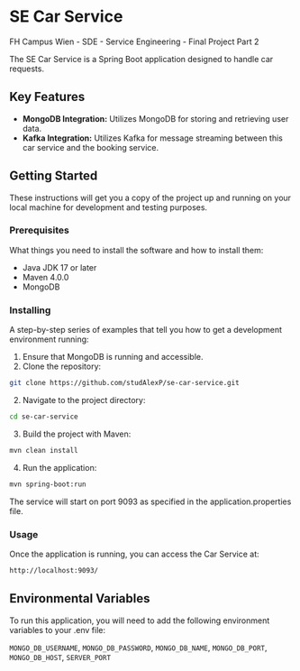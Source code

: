 # SE Car Service
FH Campus Wien - SDE - Service Engineering - Final Project Part 2

The SE Car Service is a Spring Boot application designed to handle car requests. 

## Key Features
- **MongoDB Integration:** Utilizes MongoDB for storing and retrieving user data.
- **Kafka Integration:** Utilizes Kafka for message streaming between this car service and the booking service.

## Getting Started
These instructions will get you a copy of the project up and running on your local machine for development and testing purposes.

### Prerequisites

What things you need to install the software and how to install them:

- Java JDK 17 or later
- Maven 4.0.0
- MongoDB

### Installing

A step-by-step series of examples that tell you how to get a development environment running:

1. Ensure that MongoDB is running and accessible.
2. Clone the repository:
```bash
git clone https://github.com/studAlexP/se-car-service.git
```
2. Navigate to the project directory:
```bash
cd se-car-service
```
3. Build the project with Maven:
```bash
mvn clean install
```
4. Run the application:
```bash
mvn spring-boot:run
```
The service will start on port 9093 as specified in the application.properties file.

### Usage
Once the application is running, you can access the Car Service at:
```bash
http://localhost:9093/
```
## Environmental Variables
To run this application, you will need to add the following environment variables to your .env file:

`MONGO_DB_USERNAME`, `MONGO_DB_PASSWORD`, `MONGO_DB_NAME`, `MONGO_DB_PORT`, `MONGO_DB_HOST`, `SERVER_PORT`